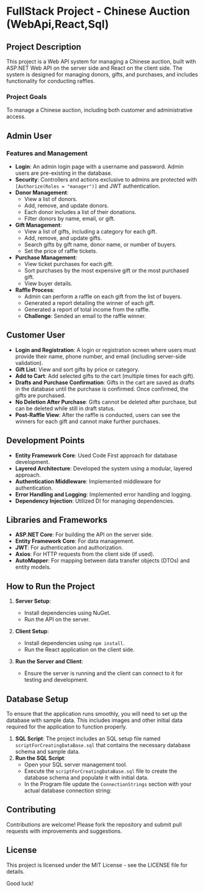 # FullStack Project - Chinese Auction (WebApi,React,Sql)

## Project Description

This project is a Web API system for managing a Chinese auction, built with ASP.NET Web API on the server side and React on the client side. The system is designed for managing donors, gifts, and purchases, and includes functionality for conducting raffles.

### Project Goals

To manage a Chinese auction, including both customer and administrative access.

## Admin User

### Features and Management

- **Login**: An admin login page with a username and password. Admin users are pre-existing in the database.
- **Security**: Controllers and actions exclusive to admins are protected with `[Authorize(Roles = "manager")]` and JWT authentication.
- **Donor Management**:
  - View a list of donors.
  - Add, remove, and update donors.
  - Each donor includes a list of their donations.
  - Filter donors by name, email, or gift.
- **Gift Management**:
  - View a list of gifts, including a category for each gift.
  - Add, remove, and update gifts.
  - Search gifts by gift name, donor name, or number of buyers.
  - Set the price of raffle tickets.
- **Purchase Management**:
  - View ticket purchases for each gift.
  - Sort purchases by the most expensive gift or the most purchased gift.
  - View buyer details.
- **Raffle Process**:
  - Admin can perform a raffle on each gift from the list of buyers.
  - Generated a report detailing the winner of each gift.
  - Generated a report of total income from the raffle.
  - **Challenge**: Sended an email to the raffle winner.

## Customer User

- **Login and Registration**: A login or registration screen where users must provide their name, phone number, and email (including server-side validation).
- **Gift List**: View and sort gifts by price or category.
- **Add to Cart**: Add selected gifts to the cart (multiple times for each gift).
- **Drafts and Purchase Confirmation**: Gifts in the cart are saved as drafts in the database until the purchase is confirmed. Once confirmed, the gifts are purchased.
- **No Deletion After Purchase**: Gifts cannot be deleted after purchase, but can be deleted while still in draft status.
- **Post-Raffle View**: After the raffle is conducted, users can see the winners for each gift and cannot make further purchases.

## Development Points

- **Entity Framework Core**: Used Code First approach for database development.
- **Layered Architecture**: Developed the system using a modular, layered approach.
- **Authentication Middleware**: Implemented middleware for authentication.
- **Error Handling and Logging**: Implemented error handling and logging.
- **Dependency Injection**: Utilized DI for managing dependencies.

## Libraries and Frameworks

- **ASP.NET Core**: For building the API on the server side.
- **Entity Framework Core**: For data management.
- **JWT**: For authentication and authorization.
- **Axios**: For HTTP requests from the client side (if used).
- **AutoMapper**: For mapping between data transfer objects (DTOs) and entity models.

## How to Run the Project

1. **Server Setup**:
   - Install dependencies using NuGet.
   - Run the API on the server.

2. **Client Setup**:
   - Install dependencies using `npm install`.
   - Run the React application on the client side.
3. **Run the Server and Client**:
   - Ensure the server is running and the client can connect to it for testing and development.
## Database Setup

To ensure that the application runs smoothly, you will need to set up the database with sample data. This includes images and other initial data required for the application to function properly.
1. **SQL Script**: The project includes an SQL setup file named `scriptForCreatingDataBase.sql` that contains the necessary database schema and sample data.
2. **Run the SQL Script**:
   - Open your SQL server management tool.
   - Execute the `scriptForCreatingDataBase.sql` file to create the database schema and populate it with initial data.
   - In the Program file update the `ConnectionStrings` section with your actual database connection string:

## Contributing

Contributions are welcome! Please fork the repository and submit pull requests with improvements and suggestions.

## License

This project is licensed under the MIT License - see the LICENSE file for details.

Good luck!
